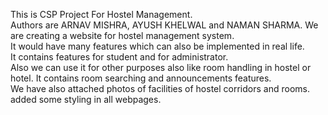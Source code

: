 This is CSP Project For Hostel Management.
<br>
Authors are  ARNAV MISHRA, AYUSH KHELWAL and NAMAN SHARMA.
We are creating a website for hostel management system.<br> 
It would have many features which can also be implemented in real life.
<br>
It contains features for student and for administrator.<br>
Also we can use it for other purposes also like room handling in hostel or hotel. It contains room searching and announcements features.<br>
We have also attached photos of facilities of hostel corridors and rooms.
<br> added some styling in all webpages.